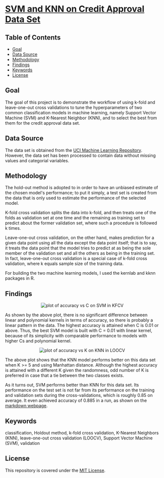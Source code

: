 # [SVM and KNN on Credit Approval Data Set](https://alfred-kctang.github.io/credit-approval/)

## Table of Contents

* [Goal](#goal)
* [Data Source](#datasource)
* [Methodology](#methodology)
* [Findings](#findings)
* [Keywords](#keywords)
* [License](#license)

## Goal

The goal of this project is to demonstrate the workflow of using k-fold and leave-one-out cross validations to tune the hyperparameters of two common classification models in machine learning, namely Support Vector Machine (SVM) and K-Nearest Neighbor (KNN), and to select the best from them for the credit approval data set.

## Data Source

The data set is obtained from the [UCI Machine Learning Repository](https://archive.ics.uci.edu/ml/datasets/Credit+Approval). However, the data set has been processed to contain data without missing values and categorial variables.

## Methodology

The hold-out method is adopted to in order to have an unbiased estimate of the chosen model's performance; to put it simply, a test set is created from the data that is only used to estimate the performance of the selected model.

K-fold cross validation splits the data into k-fold, and then treats one of the folds as validation set at one time and the remaining as training set to predict about the former validation set, where such a procedure is followed k times.

Leave-one-out cross validation, on the other hand, makes prediction for a given data point using all the data except the data point itself; that is to say, it treats the data point that the model tries to predict at as being the sole member of the validation set and all the others as being in the training set. In fact, leave-one-out cross validation is a special case of k-fold cross validation, where k equals sample size of the training data.

For building the two machine learning models, I used the kernlab and kknn packages in R.

## Findings

<p align="center">
  <img src="https://github.com/alfred-kctang/credit-approval/blob/master/SVM.png?raw=true" alt="plot of accuracy vs C on SVM in KFCV"/>
</p>

As shown by the above plot, there is no significant difference between linear and polynomial kernels in terms of accuracy, so there is probably a linear pattern in the data. The highest accuracy is attained when C is 0.01 or above. Thus, the best SVM model is built with C = 0.01 with linear kernel, because of its simplicity with comparable performance to models with higher Cs and polynomial kernel.

<p align="center">
  <img src="https://github.com/alfred-kctang/credit-approval/blob/master/KNN.png?raw=true" alt="plot of accuracy vs K on KNN in LOOCV"/>
</p>

The above plot shows that the KNN model performs better on this data set when K >= 5 and using Manhattan distance. Although the highest accuracy is attained with a different K given the randomness, odd number of K is preferred in case that a tie between the two classes exists.

As it turns out, SVM performs better than KNN for this data set. Its performance on the test set is not far from its performance on the training and validation sets during the cross-validations, which is roughly 0.85 on average. It even achieved accuracy of 0.885 in a run, as shown on the [markdown webpage](https://alfred-kctang.github.io/credit-approval/).

## Keywords

classification, Holdout method, k-fold cross validation, K-Nearest Neighbors (KNN), leave-one-out cross validation (LOOCV), Support Vector Machine (SVM), validation

## License

This repository is covered under the [MIT License](https://github.com/alfred-kctang/credit-approval/blob/master/LICENSE).
